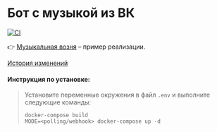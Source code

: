# Бот с музыкой из ВК

[![CI](https://github.com/kirilllapushinskiy/music-bot/actions/workflows/ci.yml/badge.svg?branch=production)](https://github.com/kirilllapushinskiy/music-bot/actions/workflows/ci.yml)

👉 [Музыкальная возня](https://t.me/MusicFussBot?start=) – пример реализации.

[История изменений](docs/CHANGES.md)

#### Инструкция по установке:

> Установите переменные окружения в файл ```.env``` и выполните следующие команды:
>```shell
>docker-compose build
>MODE=<polling/webhook> docker-compose up -d
>```
